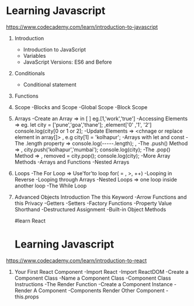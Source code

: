 # Learning Javascript

https://www.codecademy.com/learn/introduction-to-javascript

1. Introduction
    - Introduction to JavaScript
    - Variables
    - JavaScript Versions: ES6 and Before

2. Conditionals
    - Conditional statement
       


3. Functions
4. Scope
   -Blocks and Scope
   -Global Scope
   -Block Scope
6. Arrays
   -Create an Array => in [ ] eg.[1,'work','true']  <use variable element.>
   -Accessing Elements => eg. let city = ['pune','goa','thane']; ,element['0' ,'1', '2']
                              console.log(city[0 or 1 or 2]; 
   -Update Elements => <chnage or replace element in array[]>  , e.g city[1] = 'kolhapur';
   -Arrays with let and const
   -The .length property => console.log(-----.length); ,<measure the element length.>
   -The .push() Method => <push any new element>, city.push('kolhapur','mumbai');
                                              console.log(city);
   -The .pop() Method => <Remove last Item in array>, removed = city.pop();
                                                      console.log(city);
   -More Array Methods
   -Arrays and Functions
   -Nested Arrays
7. Loops
    -The For Loop => Use'for'to loop for( = , >, ++)
    -Looping in Reverse
    -Looping through Arrays
    -Nested Loops => one loop inside another loop
    -The While Loop
8. Advanced Objects Introduction
The this Keyword
    -Arrow Functions and this
     Privacy
    -Getters
    -Setters
    -Factory Functions
    -Property Value Shorthand
    -Destructured Assignment
    -Built-in Object Methods
    
    
    
    
    
    
    
    
    #learn React
    
    # Learning Javascript

https://www.codecademy.com/learn/introduction-to-react

1. Your First React Component
    -Import React
    -Import ReactDOM
    -Create a Component Class
    -Name a Component Class
    -Component Class Instructions
    -The Render Function
    -Create a Component Instance
    -Render A Component
    -Components Render Other Component
    -this.props
